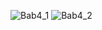 ![Bab4_1](https://user-images.githubusercontent.com/95389892/201806320-242cc215-63f1-4b01-8886-822df683605f.JPG)
![Bab4_2](https://user-images.githubusercontent.com/95389892/201818600-4c697505-777e-4e22-aab0-17a97f386fcb.JPG)
